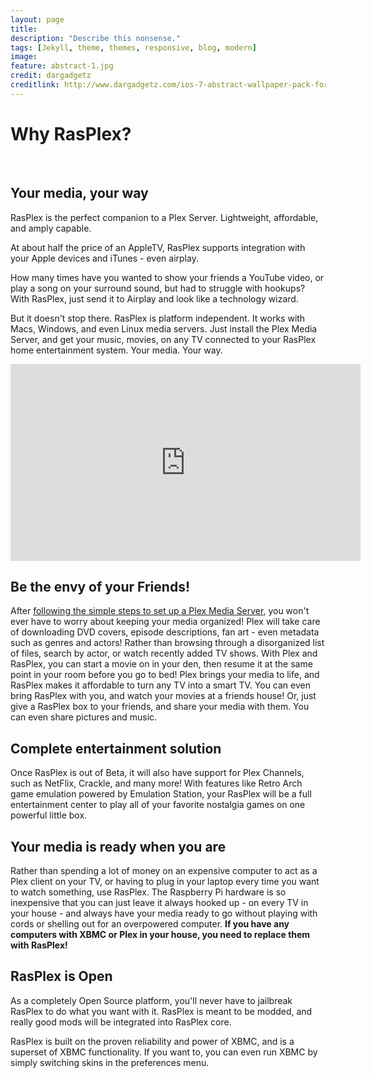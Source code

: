 ```yaml
---
layout: page 
title: 
description: "Describe this nonsense."
tags: [Jekyll, theme, themes, responsive, blog, modern]
image:
feature: abstract-1.jpg
credit: dargadgetz
creditlink: http://www.dargadgetz.com/ios-7-abstract-wallpaper-pack-for-iphone-5-and-ipod-touch-retina/
---
```





<div class="container">
  

  <div id="content" class="main">
    <h1>Why RasPlex?</h1>
    <div class="container-fluid">
      <div class="row-fluid">
        <div class="span2"> </div>
        <div class="span10">
          <h2>Your media, your way</h2>
          <div class="offset1">
            <p>RasPlex is the perfect companion to a Plex Server. Lightweight, affordable, and amply capable.</p>
            <p>At about half the price of an AppleTV, RasPlex supports integration with your Apple devices and iTunes - even airplay. </p>
            How many times have you wanted to show your friends a YouTube video, or play a song on your surround sound, but had to struggle with hookups? With RasPlex, just send it to Airplay and look like a technology wizard.
            <p>But it doesn't stop there. RasPlex is platform independent. It works with Macs, Windows, and even Linux media servers. Just install the Plex Media Server, and get your music, movies, on any TV connected to your RasPlex home entertainment system. Your media. Your way.</p>
            <iframe src="http://www.youtube.com/embed/Ytu1suJiSCc" frameborder="0" width="560" height="315"></iframe></div>
          <h2>Be the envy of your Friends!</h2>
          <div class="offset1">After <a href="http://www.plexapp.com/getplex/" target="_blank">following the simple steps to set up a Plex Media Server</a>, you won't ever have to worry about keeping your media organized! Plex will take care of downloading DVD covers, episode descriptions, fan art - even metadata such as genres and actors! Rather than browsing through a disorganized list of files, search by actor, or watch recently added TV shows. With Plex and RasPlex, you can start a movie on in your den, then resume it at the same point in your room before you go to bed! Plex brings your media to life, and RasPlex makes it affordable to turn any TV into a smart TV. You can even bring RasPlex with you, and watch your movies at a friends house! Or, just give a RasPlex box to your friends, and share your media with them. You can even share pictures and music.</div>
          <h2>Complete entertainment solution</h2>
          <div class="offset1">
            <p>Once RasPlex is out of Beta, it will also have support for Plex Channels, such as NetFlix, Crackle, and many more! With features like Retro Arch game emulation powered by Emulation Station, your RasPlex will be a full entertainment center to play all of your favorite nostalgia games on one powerful little box.</p>
          </div>
          <h2>Your media is ready when you are</h2>
          <div class="offset1">Rather than spending a lot of money on an expensive computer to act as a Plex client on your TV, or having to plug in your laptop every time you want to watch something, use RasPlex. The Raspberry Pi hardware is so inexpensive that you can just leave it always hooked up - on every TV in your house - and always have your media ready to go without playing with cords or shelling out for an overpowered computer. <strong>If you have any computers with XBMC or Plex in your house, you need to replace them with RasPlex!</strong></div>
          <h2>RasPlex is Open</h2>
          <div class="offset1">
            <p>As a completely Open Source platform, you'll never have to jailbreak RasPlex to do what you want with it. RasPlex is meant to be modded, and really good mods will be integrated into RasPlex core. </p>
            <p>RasPlex is built on the proven reliability and power of XBMC, and is a superset of XBMC functionality. If you want to, you can even run XBMC by simply switching skins in the preferences menu. </p>
          </div>
        </div>
      </div>
    </div>
  </div>
</div>


